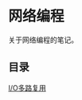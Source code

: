 # 网络编程

关于网络编程的笔记。

## 目录

[I/O多路复用](https://github.com/CnLzh/NoteBook/tree/main/NetworkProgramming/IOMultiplexing)